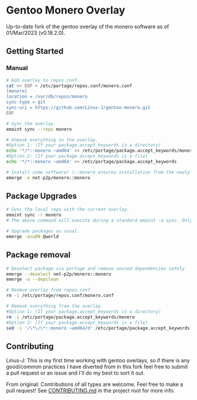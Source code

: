 # Gentoo Monero Overlay

Up-to-date fork of the gentoo overlay of the monero software as of 01/Mar/2023 (v0.18.2.0).

## Getting Started

### Manual

```bash
# Add overlay to repos.conf.
cat << EOF > /etc/portage/repos.conf/monero.conf
[monero]
location = /var/db/repos/monero
sync-type = git
sync-uri = https://github.com/Linus-J/gentoo-monero.git
EOF

# Sync the overlay.
emaint sync --repo monero

# Unmask everything in the overlay.
#Option 1: (If your package.accept_keywords is a directory)
echo '*/*::monero ~amd64' >> /etc/portage/package.accept_keywords/monero
#Option 2: (If your package.accept_keywords is a file)
echo '*/*::monero ~amd64' >> /etc/portage/package.accept_keywords

# Install some software! (::monero ensures installation from the newly created local monero repo)
emerge -a net-p2p/monero::monero 
```

## Package Upgrades
```bash
# Sync the local repo with the current overlay.
emaint sync -r monero 
# The above command will execute during a standard emaint -a sync. Only need to use when specifically updating this repo.

# Upgrade packages as usual.
emerge -avuDN @world
```

## Package removal
```bash
# Deselect package via portage and remove unused dependencies safely
emerge --deselect net-p2p/monero::monero
emerge -a --depclean

# Reomve overlay from repos.conf.
rm -i /etc/portage/repos.conf/monero.conf

# Remask everything from the overlay.
#Option 1: (If your package.accept_keywords is a directory)
rm -i /etc/portage/package.accept_keywords/monero
#Option 2: (If your package.accept_keywords is a file)
sed -i '/\*\/\*::monero ~amd64/d' /etc/portage/package.accept_keywords
```

## Contributing
Linus-J:
This is my first time working with gentoo overlays, so if there is any good/common practices I have diverted from in this fork feel free to submit a pull request or an issue and I'll do my best to sort it out.

From original:
Contributions of all types are welcome.
Feel free to make a pull request!
See [CONTRIBUTING.md](CONTRIBUTING.md) in the project root for more info.


